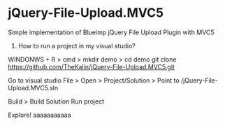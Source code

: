 # jQuery-File-Upload.MVC5
Simple implementation of Blueimp jQuery File Upload Plugin with MVC5


1. How to run a project in my visual studio?

WINDONWS + R > cmd > mkdir demo > cd demo git clone https://github.com/TheKalin/jQuery-File-Upload.MVC5.git

Go to visual studio File > Open > Project/Solution > Point to /jQuery-File-Upload.MVC5.sln

Build > Build Solution Run project 

Explore!
aaaaaaaaaaa
